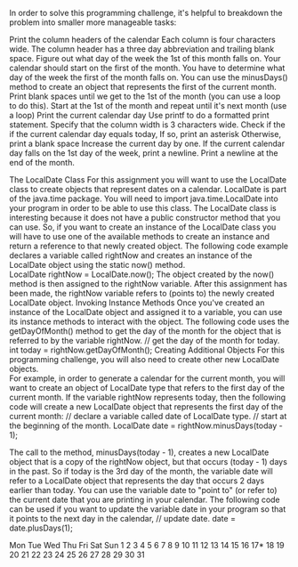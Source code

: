 In order to solve this programming challenge, it's helpful to breakdown the problem into smaller 
more manageable tasks:

Print the column headers of the calendar
Each column is four characters wide.
The column header has a three day abbreviation and trailing blank space.
Figure out what day of the week the 1st of this month falls on.
Your calendar should start on the first of the month.
You have to determine what day of the week the first of the month falls on.
You can use the minusDays() method to create an object that represents the first of the current month.
Print blank spaces until we get to the 1st of the month (you can use a loop to do this).
Start at the 1st of the month and repeat until it's next month (use a loop)
Print the current calendar day
Use printf to do a formatted print statement.
Specify that the column width is 3 characters wide.
Check if the if the current calendar day equals today, 
If so, print an asterisk
Otherwise, print a blank space
Increase the current day by one.
If the current calendar day falls on the 1st day of the week, print a newline.
Print a newline at the end of the month.

The LocalDate Class
For this assignment you will want to use the LocalDate class to create objects that represent dates on a calendar.  LocalDate is part of the java.time package.  You will need to import java.time.LocalDate into your program in order to be able to use this class.
The LocalDate class is interesting because it does not have a public constructor method that you can use.  So, if you want to create an instance of the LocalDate class you will have to use one of the available methods to create an instance and return a reference to that newly created object.
The following code example declares a variable called rightNow and creates an instance of the LocalDate object using the static now() method.  
LocalDate rightNow = LocalDate.now();
The object created by the now() method is then assigned to the rightNow variable.  After this assignment has been made, the rightNow variable refers to (points to) the newly created LocalDate object.
Invoking Instance Methods
Once you've created an instance of the LocalDate object and assigned it to a variable, you can use its instance methods to interact with the object. The following code uses the getDayOfMonth() method to get the day of the month for the object that is referred to by the variable rightNow.
// get the day of the month for today.
int today = rightNow.getDayOfMonth();
Creating Additional Objects
For this programming challenge, you will also need to create other new LocalDate objects.  
For example, in order to generate a calendar for the current month, you will want to create an object of LocalDate type that refers to the first day of the current month.
If the variable rightNow represents today, then the following code will create a new LocalDate object that represents the first day of the current month:
// declare a variable called date of LocalDate type.
// start at the beginning of the month.
LocalDate date = rightNow.minusDays(today - 1);


The call to the method, minusDays(today - 1), creates a new LocalDate object that is a copy of the rightNow object, but that occurs (today - 1) days in the past.  So if today is the 3rd day of the month, the variable date will refer to a LocalDate object that represents the day that occurs 2 days earlier than today.
You can use the variable date to "point to" (or refer to) the current date that you are printing in your calendar.
The following code can be used if you want to update the variable date in your program so that it points to the next day in the calendar,
// update date.
date = date.plusDays(1);


Mon Tue Wed Thu Fri Sat Sun
                          1 
  2   3   4   5   6   7   8 
  9  10  11  12  13  14  15 
 16  17* 18  19  20  21  22 
 23  24  25  26  27  28  29
 30  31


